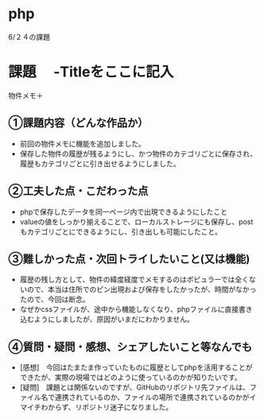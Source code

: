 # php
6/２４の課題
# 課題　 -Titleをここに記入
物件メモ＋

## ①課題内容（どんな作品か）
- 前回の物件メモに機能を追加しました。
- 保存した物件の履歴が残るようにし、かつ物件のカテゴリごとに保存され、履歴もカテゴリごとに引き出せるようにしました。

## ②工夫した点・こだわった点
- phpで保存したデータを同一ページ内で出現できるようにしたこと
- valueの値をしっかり揃えることで、ローカルストレージにも保存し、postもカテゴリごとにできるようにし、引き出しも可能にしたこと。

## ③難しかった点・次回トライしたいこと(又は機能)
- 履歴の残し方として、物件の緯度経度でメモするのはポピュラーでは全くないので、本当は住所でのピン出現および保存をしたかったが、時間がなかったので、今回は断念。
- なぜかcssファイルが、途中から機能しなくなり、phpファイルに直接書き込むようにしましたが、原因がいまだにわかりません。

## ④質問・疑問・感想、シェアしたいこと等なんでも
- [感想]　今回はたまたま作っていたものに履歴としてphpを活用することができたが、実際の現場ではどのように使っているのかが知りたいです。
- [疑問]　課題とは関係ないのですが、GitHubのリポジトリ先ファイルは、ファイル名で連携されているのか、ファイルの場所で連携されているのかがイマイチわからず、リポジトリ迷子になりました。

